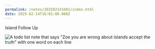 ```yaml
---
permalink: /notes/202502141601/index.html
date: 2025-02-14T16:01:00.000Z
---
```


Island Follow Up

![A todo list note that says "Zoe you are wrong about islands accept the truth" with one word on each line](https://cdn.rknight.me/site/2025/zoe-island-note.jpg)